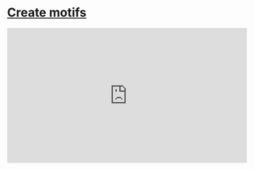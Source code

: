 # [Create motifs](/wilcom-docs/Summary/summary_-_create/Create_motifs)

<iframe src="https://www.youtube.com/embed/OMMcuG8Kdq0" frameborder="0" 
      allow="accelerometer; autoplay; clipboard-write; encrypted-media; gyroscope; picture-in-picture" 
      allowfullscreen="" style="width: 560px; height: 315px;">
</iframe>
